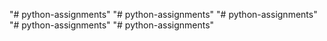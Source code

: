 "# python-assignments" 
"# python-assignments" 
"# python-assignments" 
"# python-assignments" 
"# python-assignments" 
